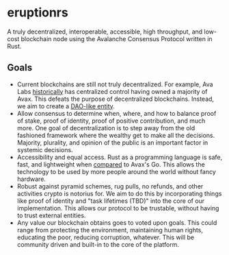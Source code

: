 # eruptionrs
A truly decentralized, interoperable, accessible, high throughput, and low-cost blockchain node using the Avalanche Consensus Protocol written in Rust.

## Goals
 - Current blockchains are still not truly decentralized. For example, Ava Labs [historically](https://read.cash/@J-Stodd/my-opinion-of-avalanche-avax-in-2021-successes-shortcomings-and-concerns-f6da38fe) has centralized control having owned a majority of Avax. This defeats the purpose of decentralized blockchains. Instead, we aim to create a [DAO-like entity](https://en.wikipedia.org/wiki/The_DAO_(organization)).
 - Allow consensus to determine when, where, and how to balance proof of stake, proof of identity, proof of positive contribution, and much more. One goal of decentralization is to step away from the old fashioned framework where the wealthy get to make all the decisions. Majority, plurality, and opinion of the public is an important factor in systemic decisions. 
 - Accessibility and equal access. Rust as a programming language is safe, fast, and lightweight when [compared](https://benchmarksgame-team.pages.debian.net/benchmarksgame/fastest/rust-go.html) to Avax's Go. This allows the technology to be used by more people around the world without fancy hardware.
 - Robust against pyramid schemes, rug pulls, no refunds, and other activities crypto is notorius for. We aim to do this by incorporating things like proof of identity and "task lifetimes (TBD)" into the core of our implementation. This allows our protocol to be trustable, without having to trust external entities.
 - Any value our blockchain obtains goes to voted upon goals. This could range from protecting the environment, maintaining human rights, educating the poor, reducing corruption, whatever. This will be community driven and built-in to the core of the platform.
